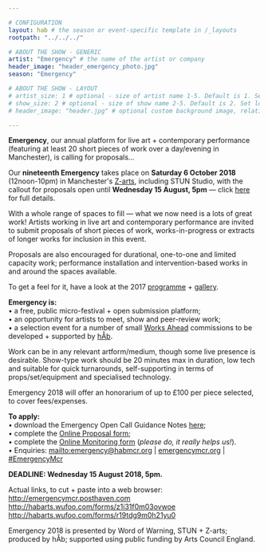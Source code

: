 ```yaml
---

# CONFIGURATION
layout: hab # the season or event-specific template in /_layouts
rootpath: "../../../"

# ABOUT THE SHOW - GENERIC
artist: "Emergency" # the name of the artist or company
header_image: "header_emergency_photo.jpg"   
season: "Emergency"

# ABOUT THE SHOW - LAYOUT
# artist_size: 1 # optional - size of artist name 1-5. Default is 1. Set longer names to lower values
# show_size: 2 # optional - size of show name 2-5. Default is 2. Set longer names to lower values
# header_image: "header.jpg" # optional custom background image, relative to current page

---
```

**Emergency**, our annual platform for live art + contemporary performance (featuring at least 20 short pieces of work over a day/evening in Manchester), is calling for proposals…            
           
Our **nineteenth Emergency** takes place on **Saturday 6 October 2018** (12noon-10pm) in Manchester's <a href="http://www.z-arts.org/about-us/getting-here" target="_blank">Z-arts</a>, including STUN Studio, with the callout for proposals open until **Wednesday 15 August, 5pm** — click <a href="http://emergencymcr.posthaven.com" target="_blank">here</a> for full details.             
         
With a whole range of spaces to fill — what we now need is a lots of great work! Artists working in live art and contemporary performance are invited to submit proposals of short pieces of work, works-in-progress or extracts of longer works for inclusion in this event.        
        
Proposals are also encouraged for durational, one-to-one and limited capacity work; performance installation and intervention-based works in and around the spaces available.       
               
To get a feel for it, have a look at the 2017 [programme](/archive/2017-emergency) + [gallery](/galleries/2017-emergency).           
         
**Emergency is:**    
• a free, public micro-festival + open submission platform;        
• an opportunity for artists to meet, show and peer-review work;      
• a selection event for a number of small [Works Ahead](/hab/worksahead) commissions to be developed + supported by [hÅb](/hab).      
          
Work can be in any relevant artform/medium, though some live presence is desirable. Show-type work should be 20 minutes max in duration, low tech and suitable for quick turnarounds, self-supporting in terms of props/set/equipment and specialised technology.        
          
Emergency 2018 will offer an honorarium of up to £100 per piece selected, to cover fees/expenses.      
       
**To apply:**       
• download the Emergency Open Call Guidance Notes <a href="http://emergencymcr.posthaven.com" target="_blank">here</a>;         
• complete the <a href="http://habarts.wufoo.com/forms/z1i31f0m03ovwoe" target="_blank">Online Proposal form</a>;            
• complete the <a href="http://habarts.wufoo.com/forms/r19tdg9m0h21yu0" target="_blank">Online Monitoring form</a> (*please do, it really helps us!*).         
• Enquiries: <mailto:emergency@habmcr.org> | <a href="http://emergencymcr.org" target="_blank">emergencymcr.org</a> | <a href="http://twitter.com/hashtag/EmergencyMcr" target="_blank">#EmergencyMcr</a>            
          
**DEADLINE: Wednesday 15 August 2018, 5pm.**      
          
Actual links, to cut + paste into a web browser:         
http://emergencymcr.posthaven.com          
http://habarts.wufoo.com/forms/z1i31f0m03ovwoe            
http://habarts.wufoo.com/forms/r19tdg9m0h21yu0         
             
Emergency 2018 is presented by Word of Warning, STUN + Z-arts; produced by hÅb; supported using public funding by Arts Council England.
